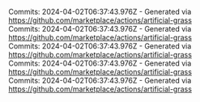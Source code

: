 Commits: 2024-04-02T06:37:43.976Z - Generated via https://github.com/marketplace/actions/artificial-grass
<br>
Commits: 2024-04-02T06:37:43.976Z - Generated via https://github.com/marketplace/actions/artificial-grass
<br>
Commits: 2024-04-02T06:37:43.976Z - Generated via https://github.com/marketplace/actions/artificial-grass
<br>
Commits: 2024-04-02T06:37:43.976Z - Generated via https://github.com/marketplace/actions/artificial-grass
<br>
Commits: 2024-04-02T06:37:43.976Z - Generated via https://github.com/marketplace/actions/artificial-grass
<br>

